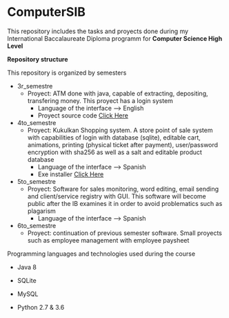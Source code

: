 # ComputerSIB
This repository includes the tasks and proyects done during my International Baccalaureate Diploma programm for **Computer Science High Level**

**Repository structure**

This repository is organized by semesters

- 3r_semestre
    - Proyect: ATM done with java, capable of extracting, depositing, transfering money. This proyect has a login system
        - Language of the interface --> English
        - Proyect source code [Click Here](https://github.com/SeaWar741/ComputerSIB/tree/master/3r_semestre/Cajero)
- 4to_semestre
    - Proyect: Kukulkan Shopping system. A store point of sale system with capabilities of login with database (sqlite), editable cart, animations, printing (physical ticket after payment), user/password encryption with sha256 as well as a salt and editable product database
        - Language of the interface --> Spanish
        - Exe installer [Click Here](https://github.com/SeaWar741/ComputerSIB/blob/master/proyectos_semestrales/Shoppingcart_setup.exe)
- 5to_semestre
    - Proyect: Software for sales monitoring, word editing, email sending and client/service registry with GUI. This software will become public after the IB examines it in order to avoid problematics such as plagarism
        - Language of the interface --> Spanish
- 6to_semestre
    - Proyect: continuation of previous semester software. Small proyects such as employee management with employee paysheet
    

Programming languages and technologies used during the course 

* Java 8

* SQLite

* MySQL

* Python 2.7 & 3.6

    